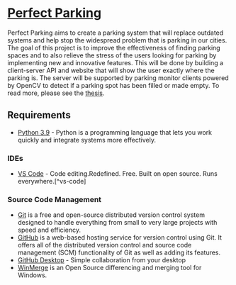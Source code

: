 # [Perfect Parking](https://github.com/rhys-lit/perfect-parking-fyp/)

Perfect Parking aims to create a parking system that will replace outdated systems and help stop the widespread problem that is parking in our cities. The goal of this project is to improve the effectiveness of finding parking spaces and to also relieve the stress of the users looking for parking by implementing new and innovative features. This will be done by building a client-server API and website that will show the user exactly where the parking is. The server will be supported by parking monitor clients powered by OpenCV to detect if a parking spot has been filled or made empty. To read more, please see the [thesis](./docs/thesis.pdf).

## Requirements

- [Python 3.9](https://www.python.org/downloads/) - Python is a programming language that lets you work quickly and integrate systems more effectively.

### IDEs

- [VS Code](https://code.visualstudio.com/) - Code editing.Redefined. Free. Built on open source. Runs everywhere.[^vs-code]

### Source Code Management

- [Git](https://git-scm.com/) is a free and open-source distributed version control system designed to handle everything from small to very large projects with speed and efficiency.
- [GitHub](https://www.github.com) is a web-based hosting service for version control using Git. It offers all of the distributed version control and source code management (SCM) functionality of Git as well as adding its features.
- [GitHub Desktop](https://desktop.github.com/) - Simple collaboration from your desktop
- [WinMerge](https://winmerge.org/) is an Open Source differencing and merging tool for Windows.
